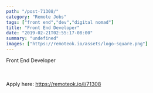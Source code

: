 ```yaml
---
path: "/post-71308/"
category: "Remote Jobs"
tags: ["front end","dev","digital nomad"]
title: "Front End Developer"
date: "2019-02-21T02:55:17-08:00"
summary: "undefined"
images: ["https://remoteok.io/assets/logo-square.png"]
---
```


Front End Developer

<br/>
<br/>
Apply here: <A HREF="https://remoteok.io/l/71308">https://remoteok.io/l/71308</A>
